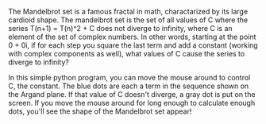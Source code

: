 
The Mandelbrot set is a famous fractal in math, charactarized by its large cardioid shape. The mandelbrot set is the set of all values of C where the series T(n+1) = T(n)^2 + C does not diverge to infinity, where C is an element of the set of complex numbers.
In other words, starting at the point 0 + 0i, if for each step you square the last term and add a constant (working with complex components as well), what values of C cause the series to diverge to infinity?

In this simple python program, you can move the mouse around to control C, the constant. The blue dots are each a term in the sequence shown on the Argand plane. If that value of C doesn't diverge, a gray dot is put on the screen. If you move the mouse around for long enough to calculate enough dots, you'll see the shape of the Mandelbrot set appear!